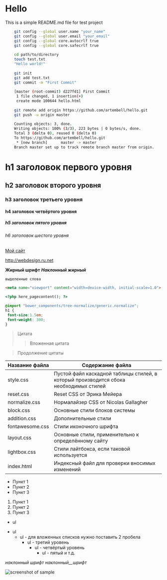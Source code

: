 # Hello
This is a simple README.md file for test project
```bash
    git config --global user.name "your_name"
    git config --global user.email "your_email"
    git config --global core.autocrlf true
    git config --global core.safecrlf true
    
    cd path/to/directory
    touch test.txt
    "Hello world!"
    
    git init
    git add test.txt
    git commit -m "First Commit"
    
    [master (root-commit) d227fd1] First Commit
     1 file changed, 1 insertion(+)
     create mode 100644 hello.html
    
    git remote add origin https://github.com/artembell/hello.git
    git push -u origin master
    
    Counting objects: 3, done.
    Writing objects: 100% (3/3), 223 bytes | 0 bytes/s, done.
    Total 3 (delta 0), reused 0 (delta 0)
    To https://github.com/artembell/hello.git
     * [new branch]      master -> master
    Branch master set up to track remote branch master from origin.
```
    

# h1 заголовок первого уровня

## h2 заголовок второго уровня

### h3 заголовок третьего уровня

#### h4 заголовок четвёртого уровня

##### h5 заголовок пятого уровня

###### h6 заголовок шестого уровня

[Мой сайт](http://webdesign.ru.net)

<http://webdesign.ru.net>

**Жирный шрифт**
***Наклонный жирный***

`выделенные слова`


    
```html
<meta name="viewport" content="width=device-width, initial-scale=1.0">
```

```php
<?php here_pagecontent(); ?>
```

```scss /* или css */
@import "bower_components/tree-normalize/generic.normalize";
h1 {
 font-size:1.5em;
 font-weight: 300;
}
```

> Цитата
> > Вложенная цитата

> Продолжение цитаты

Название файла  | Содержание файла
----------------|----------------------
style.css       | Пустой файл каскадной таблицы стилей, в который производится сбока необходимых стилей
reset.css       | Reset CSS от Эрика Мейера
normalize.css   | Нормалайзер CSS от Nicolas Gallagher
block.css       | Основные стили блоков системы
addition.css    | Дополнительные стили
fontawesome.css | Стили иконочного шрифта
layout.css      | Основные стили, применительно к определённому сайту
lightbox.css    | Стили лайтбокса, если таковой используется
index.html      | Индексный файл для проверки вносимых изменений

* Пункт 1
* Пункт 2
* Пункт 3

1. Пункт 1
2. Пункт 2
3. Пункт 3

- ul
+ ul
  + ul - для вложенных списков нужно поставить 2 пробела
    + ul - третий уровень
      + ul - четвёртый уровень
        + ul - пятый и т.д.

_наклонный_ _шрифт_ _наклонный__шрифт_

![screenshot of sample](http://webdesign.ru.net/images/Heydon_min.jpg)
